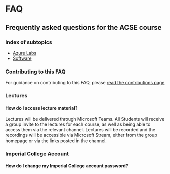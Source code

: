 # FAQ
## Frequently asked questions for the ACSE course

### Index of subtopics

- [Azure Labs](azureLabs.md)
- [Software](software.md)

### Contributing to this FAQ

For guidance on contributing to this FAQ, please [read the contributions page](CONTRIBUTING.md)

### Lectures

#### How do I access lecture material?

Lectures will be delivered through Microsoft Teams. All Students will receive a group invite to the lectures for each course, as well as being able to access them via the relevant channel. Lectures will be recorded and the recordings will be accessible via Microsoft Stream, either from the group homepage or via the links posted in the channel.

### Imperial College Account

#### How do I change my Imperial College account password?
